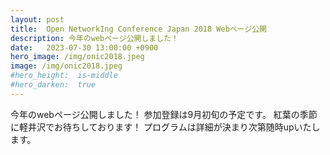 ```yaml
---
layout: post
title:  Open NetworkIng Conference Japan 2018 Webページ公開
description: 今年のwebページ公開しました！
date:   2023-07-30 13:00:00 +0900
hero_image: /img/onic2018.jpeg
image: /img/onic2018.jpeg
#hero_height:  is-middle
#hero_darken:  true
---
```


今年のwebページ公開しました！
参加登録は9月初旬の予定です。
紅葉の季節に軽井沢でお待ちしております！
プログラムは詳細が決まり次第随時upいたします。
